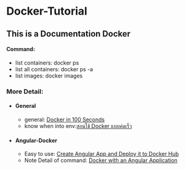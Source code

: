 # Docker-Tutorial

## This is a Documentation Docker



#### Command:
- list containers: docker ps
- list all containers: docker ps -a
- list images: docker images

### More Detail:
- #### General
  - general: [Docker in 100 Seconds](https://www.youtube.com/watch?v=Gjnup-PuquQ&ab_channel=Fireship)
  - know when into env:[สอนใช้ Docker แบบค่ดเร็ว](https://www.youtube.com/watch?v=8TSvoTp3Lyo&ab_channel=Techcast)
- #### Angular-Docker
  - Easy to use: [Create Angular App and Deploy it to Docker Hub](https://www.youtube.com/watch?v=etA5xiX5TCA&ab_channel=freeCodeCamp.org)
  - Note Detail of command: [Docker with an Angular Application](https://www.youtube.com/watch?v=MbA71IuYUhg&ab_channel=JakeCyr)